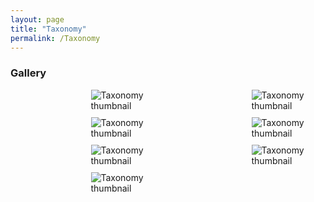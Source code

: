 ```yaml
---
layout: page
title: "Taxonomy"
permalink: /Taxonomy
---
```



### Gallery

</style>

<div style="display: grid; grid-template-columns: repeat(4, 1fr); gap: 10px;">
<a class="Taxonomy" img src="http://stratigraphy.org/subcommission-permian/files/Taxonomy/Slide1.jpg" alt="Taxonomy thumbnail" />
</a>
<img src="http://stratigraphy.org/subcommission-permian/files/Taxonomy/Slide2.jpg" alt="Taxonomy thumbnail" /><br />
<img src="http://stratigraphy.org/subcommission-permian/files/Taxonomy/Slide3.jpg" alt="Taxonomy thumbnail" /><br />
<img src="http://stratigraphy.org/subcommission-permian/files/Taxonomy/Slide4.jpg" alt="Taxonomy thumbnail" /><br />
<img src="http://stratigraphy.org/subcommission-permian/files/Taxonomy/Slide5.jpg" alt="Taxonomy thumbnail" /><br />
<img src="http://stratigraphy.org/subcommission-permian/files/Taxonomy/Slide6.jpg" alt="Taxonomy thumbnail" /><br />
<img src="http://stratigraphy.org/subcommission-permian/files/Taxonomy/Slide7.jpg" alt="Taxonomy thumbnail" /><br />
<img src="http://stratigraphy.org/subcommission-permian/files/Taxonomy/Slide8.jpg" alt="Taxonomy thumbnail" /><br />
